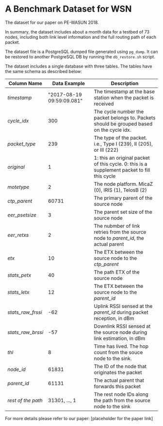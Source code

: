 # A Benchmark Dataset for WSN
The dataset for our paper on PE-WASUN 2018.

In summary, the dataset includes about a month data for a testbed of 73 nodes, including both link level information and the full routing path of each packet. 

The dataset file is a PostgreSQL dumped file generated using `pg_dump`. It can be restored to another PostgreSQL DB by running the `db_restore.sh` script. 

The dataset includes a single database with three tables. The tables have the same schema as described below:

Column Name | Data Example | Description
---|---|---
*timestamp* | "2017-08-19 09:59:09.081" | The timestamp at the base station when the packet is received
*cycle_idx* | 300 | The cycle number the packet belongs to. Packets should be grouped based on the cycle idx.
*packet_type* | 239 | The type of the packet. i.e., Type I (239), II (205), or III (222)
*original* | 1 | 1: this an original packet of this cycle. 0: this is a supplement packet to fill this cycle
*motetype* | 2 | The node platform. MicaZ (0), IRIS (1), TelosB (2)
*ctp_parent* | 60731 | The primary parent of the source node
*eer_psetsize* | 3 | The parent set size of the source node
*eer_retxs* | 2 | The nubmber of link retries from the source node to *parent_id*, the actual parent
*etx* | 10 | The ETX between the source node to the *ctp_parent*
*stats_petx* | 40 | The path ETX of the source node 
*stats_letx* | 12 | The ETX between the source node to the *parent_id*
*stats_raw_frssi* | -62 | Uplink RSSI sensed at the *parent_id* during packet reception, in dBm
*stats_raw_brssi* | -57 | Downlink RSSI sensed at the source node during link estimation, in dBm
*thl*| 8 | Time has lived. The hop count from the souce node to the sink.
*node_id* | 61831 | The ID of the node that originates the packet
*parent_id* | 61131 | The actual parent that forwards this packet
*rest of the path* | 31301, ..., 1 | The rest node IDs along the path from the source node to the sink

For more details please refer to our paper: [placeholder for the paper link]
